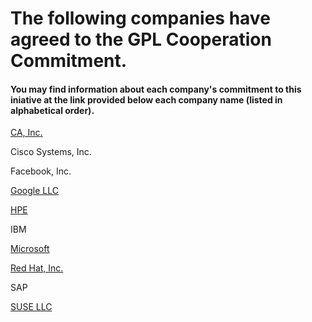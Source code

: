 # The following companies have agreed to the GPL Cooperation Commitment.
#### You may find information about each company's commitment to this iniative at the link provided below each company name (listed in alphabetical order). 

[CA, Inc.](https://www.ca.com/us/legal/gpl-commitment.html)

Cisco Systems, Inc.

Facebook, Inc.

[Google LLC](https://opensource.google.com/gpl-enforcement/)

[HPE](https://news.hpe.com/hpe-joins-other-community-leaders-in-protecting-developers-and-enabling-innovation/)

IBM

[Microsoft](https://open.microsoft.com/2018/03/19/microsoft-open-source-licensing-gplv3/)

[Red Hat, Inc.](https://www.redhat.com/en/about/gplv3-enforcement-statement)

SAP

[SUSE LLC](https://www.suse.com/licensing/gplv3-enforcement-statement/)
